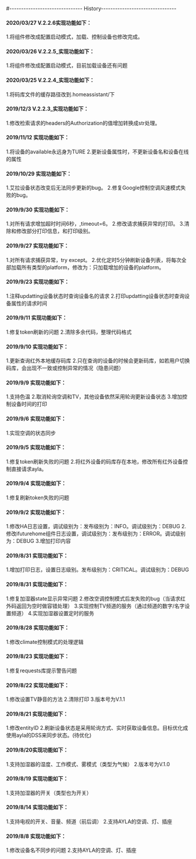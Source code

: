#------------------------------- History--------------------------------

#### 2020/03/27 V.2.2.6实现功能如下：
1.将组件修改成配置启动模式，加载、控制设备也修改完成。

#### 2020/03/26 V.2.2.5_实现功能如下：
1.将组件修改成配置启动模式，目前加载设备还有问题

#### 2020/03/25 V.2.2.4_实现功能如下：
1.将码库文件的缓存路径改到.homeassistant/下


#### 2019/12/3 V.2.2.3_实现功能如下：
1.修改检索请求的headers的Authorization的值增加转换成str处理。


#### 2019/11/12 实现功能如下：
1.将设备的available永远身为TURE
2.更新设备属性时，不更新设备名和设备在线的属性


#### 2019/10/29 实现功能如下：
1.艾拉设备状态改变后无法同步更新的bug。
2.修复Google控制空调风速模式失败的bug。



#### 2019/9/30 实现功能如下：
1.对所有请求增加超时时间6秒，,timeout=6。
2.修改请求捕获异常的打印。
3.清除和修改部分打印信息，和打印级别。


#### 2019/9/27 实现功能如下：
1.对所有请求捕获异常，try except。
2.优化定时5分钟刷新设备列表，将每次全部加载所有类型的platform，修改为：只加载增加的设备的platform。


#### 2019/9/23 实现功能如下：
1.注释updatting设备状态时查询设备名的请求
2.打印updatting设备状态时查询设备属性的请求时间


#### 2019/9/11 实现功能如下：
1.修复token刷新的问题
2.清除多余代码，整理代码格式


#### 2019/9/10 实现功能如下：
1.更新查询红外本地缓存码库
2.只在查询的设备的时候会更新码库，如若用户切换码库，会出现不一致或控制异常的情况（隐患问题）


#### 2019/9/9 实现功能如下：
1.支持色温
2.取消轮询空调和TV，其他设备依然采用轮询更新设备状态
3.增加控制设备时间的打印


#### 2019/9/6 实现功能如下：
1.实现空调的状态同步


#### 2019/9/5 实现功能如下：
1.修复token刷新失败的问题
2.将红外设备的码库存在本地，修改所有红外设备控制直接请求ayla。


#### 2019/9/4 实现功能如下：
1.修复刷新token失败的问题


#### 2019/9/2 实现功能如下：
1.修改HA日志设置，调试级别为：发布级别为：INFO。调试级别为：DEBUG
2.修改ifuturehome组件日志设置，调试级别为：发布级别为：ERROR。调试级别为：DEBUG
3.增加打印内容


#### 2019/8/31 实现功能如下：
1.增加打印日志，设置日志级别。发布级别为：CRITICAL。调试级别为：DEBUG


#### 2019/8/31 实现功能如下：
1.修复加湿器state显示异常问题
2.修改空调控制模式后发失败的bug（当请求红外码返回为空时做容错处理）
3.实现控制TV频道的服务（通过频道的数字/名字设置频道）
4.实现加湿器设置定时的服务


#### 2019/8/28 实现功能如下：
1.修改climate控制模式的处理逻辑


#### 2019/8/23 实现功能如下：
1.修复requests库提示警告问题


#### 2019/8/22 实现功能如下：
1.修改设置TV静音的方法
2.清除打印
3.版本号为V.1.1


#### 2019/8/21 实现功能如下：
1.修改entityID
2.刷新设备状态是采用轮询方式、实时获取设备信息。目标优化成使用ayla的DSS来同步状态。(待优化)


#### 2019/8/20实现功能如下：
1.支持加湿器的湿度、工作模式、雾模式（类型为气候）
2.版本号为V.1.0


#### 2019/8/19 实现功能如下：
1.支持加湿器的开关（类型也为开关）


#### 2019/8/14 实现功能如下：
1.支持电视的开关、音量、频道（前后调）
2.支持AYLA的空调、灯、插座


#### 2019/8/8 实现功能如下：
1.修改设备名不同步的问题
2.支持AYLA的空调、灯、插座

